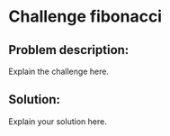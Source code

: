# Challenge fibonacci
## Problem description:
Explain the challenge here.
## Solution:
Explain your solution here.
